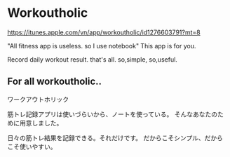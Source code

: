 # Workoutholic

https://itunes.apple.com/vn/app/workoutholic/id1276603791?mt=8

"All fitness app is useless. so I use notebook"
This app is for you.

Record daily workout result. that's all.
so,simple, so,useful.

For all workoutholic..
------------------------------------------------------------------

ワークアウトホリック

筋トレ記録アプリは使いづらいから、ノートを使っている。
そんなあなたのために用意しました。

日々の筋トレ結果を記録できる。それだけです。
だからこそシンプル、だからこそ使いやすい。
